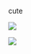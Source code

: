 cute

![](https://cdn.discordapp.com/attachments/754805640332836894/1202651894959317062/epichippy_-_1731286326115201069.gif?ex=65ce3bdb&is=65bbc6db&hm=d13518f92c48759815f704e5f9c4db3fbed47687d1da283849a6d1dc02078687&) 

![](https://cdn.discordapp.com/attachments/754805640332836894/1202654058574385282/20231212_220515.jpg?ex=65ce3ddf&is=65bbc8df&hm=d92a71b949fe0fc944629e7e83855d52927363e6bc3e278eff36091489c8e787&) 
